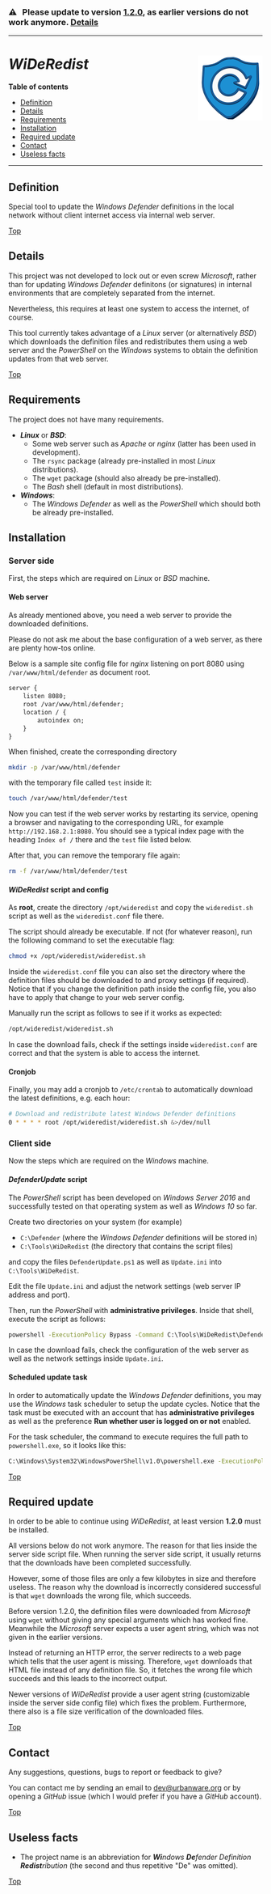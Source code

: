 ### :warning: Please update to version <a href="https://github.com/urbanware-org/wideredist/releases/tag/1.2.0">1.2.0</a>, as earlier versions do not work anymore. [Details](#required-update)</a>
--------

# *WiDeRedist* <img src="https://raw.githubusercontent.com/urbanware-org/wideredist/master/wideredist.png" alt="WiDeRedist logo" height="128px" width="128px" align="right"/>

**Table of contents**
*   [Definition](#definition)
*   [Details](#details)
*   [Requirements](#requirements)
*   [Installation](#installation)
*   [Required update](#required-update)
*   [Contact](#contact)
*   [Useless facts](#useless-facts)

----

## Definition

Special tool to update the *Windows Defender* definitions in the local network without client internet access via internal web server.

[Top](#wideredist-)

## Details

This project was not developed to lock out or even screw *Microsoft*, rather than for updating *Windows Defender* definitons (or signatures) in internal environments that are completely separated from the internet.

Nevertheless, this requires at least one system to access the internet, of course.

This tool currently takes advantage of a *Linux* server (or alternatively *BSD*) which downloads the definition files and redistributes them using a web server and the *PowerShell* on the *Windows* systems to obtain the definition updates from that web server.

[Top](#wideredist-)

## Requirements

The project does not have many requirements.

*   ***Linux*** or ***BSD***:
    *   Some web server such as *Apache* or *nginx* (latter has been used in development).
    *   The `rsync` package (already pre-installed in most *Linux* distributions).
    *   The `wget` package (should also already be pre-installed).
    *   The *Bash* shell (default in most distributions).
*   ***Windows***:
    *   The *Windows Defender* as well as the *PowerShell* which should both be already pre-installed.

## Installation

### Server side

First, the steps which are required on *Linux* or *BSD* machine.

#### Web server

As already mentioned above, you need a web server to provide the downloaded definitions.

Please do not ask me about the base configuration of a web server, as there are plenty how-tos online.

Below is a sample site config file for *nginx* listening on port 8080 using `/var/www/html/defender` as document root.

```nginx
server {
    listen 8080;
    root /var/www/html/defender;
    location / {
        autoindex on;
    }
}
```

When finished, create the corresponding directory

```bash
mkdir -p /var/www/html/defender
```

with the temporary file called `test` inside it:

```bash
touch /var/www/html/defender/test
```

Now you can test if the web server works by restarting its service, opening a browser and navigating to the corresponding URL, for example `http://192.168.2.1:8080`. You should see a typical index page with the heading `Index of /` there and the `test` file listed below.

After that, you can remove the temporary file again:

```bash
rm -f /var/www/html/defender/test
```

#### *WiDeRedist* script and config

As **root**, create the directory `/opt/wideredist` and copy the `wideredist.sh` script as well as the `wideredist.conf` file there.

The script should already be executable. If not (for whatever reason), run the following command to set the executable flag:

```bash
chmod +x /opt/wideredist/wideredist.sh
```

Inside the `wideredist.conf` file you can also set the directory where the definition files should be downloaded to and proxy settings (if required). Notice that if you change the definition path inside the config file, you also have to apply that change to your web server config.

Manually run the script as follows to see if it works as expected:

```bash
/opt/wideredist/wideredist.sh
```

In case the download fails, check if the settings inside `wideredist.conf` are correct and that the system is able to access the internet.

#### Cronjob

Finally, you may add a cronjob to `/etc/crontab` to automatically download the latest definitions, e.g. each hour:

```bash
# Download and redistribute latest Windows Defender definitions
0 * * * * root /opt/wideredist/wideredist.sh &>/dev/null
```

### Client side

Now the steps which are required on the *Windows* machine.

#### *DefenderUpdate* script

The *PowerShell* script has been developed on *Windows Server 2016* and successfully tested on that operating system as well as *Windows 10* so far.

Create two directories on your system (for example)

*   `C:\Defender` (where the *Windows Defender* definitions will be stored in)
*   `C:\Tools\WiDeRedist` (the directory that contains the script files)

and copy the files `DefenderUpdate.ps1` as well as `Update.ini` into `C:\Tools\WiDeRedist`.

Edit the file `Update.ini` and adjust the network settings (web server IP address and port).

Then, run the *PowerShell* with **administrative privileges**. Inside that shell, execute the script as follows:

```cmd
powershell -ExecutionPolicy Bypass -Command C:\Tools\WiDeRedist\DefenderUpdate.ps1
```

In case the download fails, check the configuration of the web server as well as the network settings inside `Update.ini`.

#### Scheduled update task

In order to automatically update the *Windows Defender* definitions, you may use the *Windows* task scheduler to setup the update cycles. Notice that the task must be executed with an account that has **administrative privileges** as well as the preference **Run whether user is logged on or not** enabled.

For the task scheduler, the command to execute requires the full path to `powershell.exe`, so it looks like this:

```cmd
C:\Windows\System32\WindowsPowerShell\v1.0\powershell.exe -ExecutionPolicy Bypass -Command C:\Tools\WiDeRedist\DefenderUpdate.ps1
```

[Top](#wideredist-)

## Required update

In order to be able to continue using *WiDeRedist*, at least version **1.2.0** must be installed.

All versions below do not work anymore. The reason for that lies inside the server side script file. When running the server side script, it usually returns that the downloads have been completed successfully.

However, some of those files are only a few kilobytes in size and therefore useless. The reason why the download is incorrectly considered successful is that `wget` downloads the wrong file, which succeeds.

Before version 1.2.0, the definition files were downloaded from *Microsoft* using `wget` without giving any special arguments which has worked fine. Meanwhile the *Microsoft* server expects a user agent string, which was not given in the earlier versions.

Instead of returning an HTTP error, the server redirects to a web page which tells that the user agent is missing. Therefore, `wget` downloads that HTML file instead of any definition file. So, it fetches the wrong file which succeeds and this leads to the incorrect output.

Newer versions of *WiDeRedist* provide a user agent string (customizable inside the server side config file) which fixes the problem. Furthermore, there also is a file size verification of the downloaded files.

[Top](#wideredist-)

## Contact

Any suggestions, questions, bugs to report or feedback to give?

You can contact me by sending an email to [dev@urbanware.org](mailto:dev@urbanware.org) or by opening a *GitHub* issue (which I would prefer if you have a *GitHub* account).

[Top](#wideredist-)

## Useless facts

*   The project name is an abbreviation for ***Wi**ndows* ***De**fender* *Definition* ***Redist**ribution* (the second and thus repetitive "De" was omitted).

[Top](#wideredist-)
